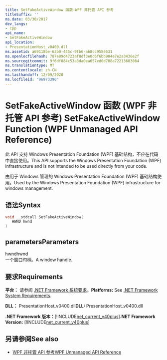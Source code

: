 ```yaml
---
title: SetFakeActiveWindow 函数-WPF 非托管 API 参考
titleSuffix: ''
ms.date: 03/30/2017
dev_langs:
- cpp
api_name:
- SetFakeActiveWindow
api_location:
- PresentationHost_v0400.dll
ms.assetid: a69118be-63b0-445c-9fb6-ab8cc958e531
ms.openlocfilehash: 787e89d4723af8df3e0c6f6bb904e7e2a3436e2f
ms.sourcegitcommit: 9f6df084c53a3da0ea657ed0d708a72213683084
ms.translationtype: MT
ms.contentlocale: zh-CN
ms.lasthandoff: 12/09/2020
ms.locfileid: "96973390"
---
```

# <a name="setfakeactivewindow-function-wpf-unmanaged-api-reference"></a><span data-ttu-id="e73b0-102">SetFakeActiveWindow 函数 (WPF 非托管 API 参考) </span><span class="sxs-lookup"><span data-stu-id="e73b0-102">SetFakeActiveWindow Function (WPF Unmanaged API Reference)</span></span>
<span data-ttu-id="e73b0-103">此 API 支持 Windows Presentation Foundation (WPF) 基础结构，不应在代码中直接使用。</span><span class="sxs-lookup"><span data-stu-id="e73b0-103">This API supports the Windows Presentation Foundation (WPF) infrastructure and is not intended to be used directly from your code.</span></span>  
  
 <span data-ttu-id="e73b0-104">由用于 Windows 管理的 Windows Presentation Foundation (WPF) 基础结构使用。</span><span class="sxs-lookup"><span data-stu-id="e73b0-104">Used by the Windows Presentation Foundation (WPF) infrastructure for windows management.</span></span>  
  
## <a name="syntax"></a><span data-ttu-id="e73b0-105">语法</span><span class="sxs-lookup"><span data-stu-id="e73b0-105">Syntax</span></span>  
  
```cpp  
void __stdcall SetFakeActiveWindow(  
   HWND hwnd  
)  
```  
  
## <a name="parameters"></a><span data-ttu-id="e73b0-106">parameters</span><span class="sxs-lookup"><span data-stu-id="e73b0-106">Parameters</span></span>  
 <span data-ttu-id="e73b0-107">hwnd</span><span class="sxs-lookup"><span data-stu-id="e73b0-107">hwnd</span></span>  
 <span data-ttu-id="e73b0-108">一个窗口句柄。</span><span class="sxs-lookup"><span data-stu-id="e73b0-108">A window handle.</span></span>  
  
## <a name="requirements"></a><span data-ttu-id="e73b0-109">要求</span><span class="sxs-lookup"><span data-stu-id="e73b0-109">Requirements</span></span>  
 <span data-ttu-id="e73b0-110">**平台：** 请参阅 [.NET Framework 系统要求](/dotnet/framework/get-started/system-requirements)。</span><span class="sxs-lookup"><span data-stu-id="e73b0-110">**Platforms:** See [.NET Framework System Requirements](/dotnet/framework/get-started/system-requirements).</span></span>  
  
 <span data-ttu-id="e73b0-111">**DLL：** PresentationHost_v0400.dll</span><span class="sxs-lookup"><span data-stu-id="e73b0-111">**DLL:** PresentationHost_v0400.dll</span></span>  
  
 <span data-ttu-id="e73b0-112">**.NET Framework 版本：**[!INCLUDE[net_current_v40plus](../../../includes/net-current-v40plus-md.md)]</span><span class="sxs-lookup"><span data-stu-id="e73b0-112">**.NET Framework Version:** [!INCLUDE[net_current_v40plus](../../../includes/net-current-v40plus-md.md)]</span></span>  
  
## <a name="see-also"></a><span data-ttu-id="e73b0-113">另请参阅</span><span class="sxs-lookup"><span data-stu-id="e73b0-113">See also</span></span>

- [<span data-ttu-id="e73b0-114">WPF 非托管 API 参考</span><span class="sxs-lookup"><span data-stu-id="e73b0-114">WPF Unmanaged API Reference</span></span>](wpf-unmanaged-api-reference.md)
